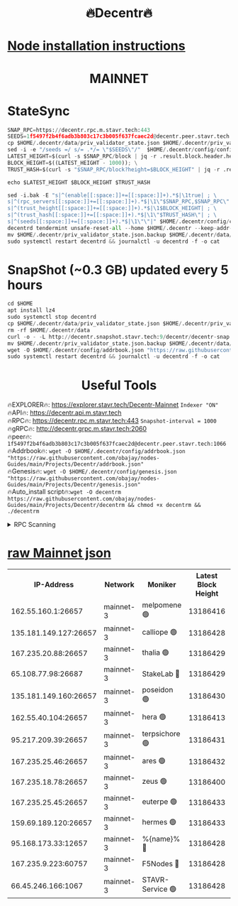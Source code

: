 <h1 align="center"> 🔥Decentr🔥</h1>

[Node installation instructions](https://github.com/obajay/nodes-Guides/tree/main/Projects/Decentr)
=
<h1 align="center"> MAINNET</h1>

# StateSync
```python
SNAP_RPC=https://decentr.rpc.m.stavr.tech:443
SEEDS=1f5497f2b4f6adb3b803c17c3b005f637fcaec2d@decentr.peer.stavr.tech:1066
cp $HOME/.decentr/data/priv_validator_state.json $HOME/.decentr/priv_validator_state.json.backup
sed -i -e "/seeds =/ s/= .*/= \"$SEEDS\"/"  $HOME/.decentr/config/config.toml
LATEST_HEIGHT=$(curl -s $SNAP_RPC/block | jq -r .result.block.header.height); \
BLOCK_HEIGHT=$((LATEST_HEIGHT - 1000)); \
TRUST_HASH=$(curl -s "$SNAP_RPC/block?height=$BLOCK_HEIGHT" | jq -r .result.block_id.hash)

echo $LATEST_HEIGHT $BLOCK_HEIGHT $TRUST_HASH

sed -i.bak -E "s|^(enable[[:space:]]+=[[:space:]]+).*$|\1true| ; \
s|^(rpc_servers[[:space:]]+=[[:space:]]+).*$|\1\"$SNAP_RPC,$SNAP_RPC\"| ; \
s|^(trust_height[[:space:]]+=[[:space:]]+).*$|\1$BLOCK_HEIGHT| ; \
s|^(trust_hash[[:space:]]+=[[:space:]]+).*$|\1\"$TRUST_HASH\"| ; \
s|^(seeds[[:space:]]+=[[:space:]]+).*$|\1\"\"|" $HOME/.decentr/config/config.toml
decentrd tendermint unsafe-reset-all --home $HOME/.decentr --keep-addr-book
mv $HOME/.decentr/priv_validator_state.json.backup $HOME/.decentr/data/priv_validator_state.json
sudo systemctl restart decentrd && journalctl -u decentrd -f -o cat
```
# SnapShot (~0.3 GB) updated every 5 hours
```python
cd $HOME
apt install lz4
sudo systemctl stop decentrd
cp $HOME/.decentr/data/priv_validator_state.json $HOME/.decentr/priv_validator_state.json.backup
rm -rf $HOME/.decentr/data
curl -o - -L http://decentr.snapshot.stavr.tech:9/decentr/decentr-snap.tar.lz4 | lz4 -c -d - | tar -x -C $HOME/.decentr --strip-components 2
mv $HOME/.decentr/priv_validator_state.json.backup $HOME/.decentr/data/priv_validator_state.json
wget -O $HOME/.decentr/config/addrbook.json "https://raw.githubusercontent.com/obajay/nodes-Guides/main/Projects/Decentr/addrbook.json"
sudo systemctl restart decentrd && journalctl -u decentrd -f -o cat
```

 <h1 align="center"> Useful Tools</h1>

🔥EXPLORER🔥:     https://explorer.stavr.tech/Decentr-Mainnet        `Indexer "ON"` \
🔥API🔥:          https://decentr.api.m.stavr.tech \
🔥RPC🔥:          https://decentr.rpc.m.stavr.tech:443              `Snapshot-interval = 1000` \
🔥gRPC🔥:         http://decentr.grpc.m.stavr.tech:2060 \
🔥peer🔥:         `1f5497f2b4f6adb3b803c17c3b005f637fcaec2d@decentr.peer.stavr.tech:1066` \
🔥Addrbook🔥:  `wget -O $HOME/.decentr/config/addrbook.json "https://raw.githubusercontent.com/obajay/nodes-Guides/main/Projects/Decentr/addrbook.json"` \
🔥Genesis🔥:  `wget -O $HOME/.decentr/config/genesis.json "https://raw.githubusercontent.com/obajay/nodes-Guides/main/Projects/Decentr/genesis.json"` \
🔥Auto_install script🔥:`wget -O decentrm https://raw.githubusercontent.com/obajay/nodes-Guides/main/Projects/Decentr/decentrm && chmod +x decentrm && ./decentrm`

<details>
<summary>RPC Scanning</summary>

<h2 align="center"> We scan nodes in real time every 4 hours. And we provide the final result of RPC endpoints.
We cannot influence the operation of these nodes in any way. </h2>


```python
If Voting Power is higher than 0 --> then the Node is a validator of the network and may be subject to attack and be a potential threat to the chain.
```
```python
We marked such validators with a red symbol
```

</details>

[raw Mainnet json](https://rpc-check.decentrm.stavr.tech/decentrm/rpc-decentrm-result.json)
=



<table><tr><th>IP-Address</th><th>Network</th><th>Moniker</th><th>Latest Block Height</th><th>Earliest Block Height</th><th>Catching Up</th><th>Tx Index</th><th>Voting Power</th><th>Scan Time</th></tr><tr><td>162.55.160.1:26657</td><td>mainnet-3</td><td>melpomene 🟢</td><td>13186416</td><td>1688950</td><td>False</td><td>on</td><td>0</td><td>2024-03-05T16:55:51.215874421UTC</td></tr><tr><td>135.181.149.127:26657</td><td>mainnet-3</td><td>calliope 🟢</td><td>13186428</td><td>1688950</td><td>False</td><td>on</td><td>0</td><td>2024-03-05T16:55:53.549337313UTC</td></tr><tr><td>167.235.20.88:26657</td><td>mainnet-3</td><td>thalia 🟢</td><td>13186429</td><td>1688950</td><td>False</td><td>on</td><td>0</td><td>2024-03-05T16:55:59.108880194UTC</td></tr><tr><td>65.108.77.98:26687</td><td>mainnet-3</td><td>StakeLab 🔴</td><td>13186429</td><td>1688950</td><td>False</td><td>on</td><td>5502859</td><td>2024-03-05T16:55:59.404280895UTC</td></tr><tr><td>135.181.149.160:26657</td><td>mainnet-3</td><td>poseidon 🟢</td><td>13186430</td><td>1688950</td><td>False</td><td>on</td><td>0</td><td>2024-03-05T16:56:03.797975743UTC</td></tr><tr><td>162.55.40.104:26657</td><td>mainnet-3</td><td>hera 🟢</td><td>13186413</td><td>1688950</td><td>False</td><td>on</td><td>0</td><td>2024-03-05T16:56:06.067139857UTC</td></tr><tr><td>95.217.209.39:26657</td><td>mainnet-3</td><td>terpsichore 🟢</td><td>13186431</td><td>1688950</td><td>False</td><td>on</td><td>0</td><td>2024-03-05T16:56:10.442730590UTC</td></tr><tr><td>167.235.25.46:26657</td><td>mainnet-3</td><td>ares 🟢</td><td>13186432</td><td>1688950</td><td>False</td><td>on</td><td>0</td><td>2024-03-05T16:56:14.741889294UTC</td></tr><tr><td>167.235.18.78:26657</td><td>mainnet-3</td><td>zeus 🟢</td><td>13186400</td><td>1688950</td><td>False</td><td>on</td><td>0</td><td>2024-03-05T16:56:16.999569107UTC</td></tr><tr><td>167.235.25.45:26657</td><td>mainnet-3</td><td>euterpe 🟢</td><td>13186433</td><td>1688950</td><td>False</td><td>on</td><td>0</td><td>2024-03-05T16:56:19.250510343UTC</td></tr><tr><td>159.69.189.120:26657</td><td>mainnet-3</td><td>hermes 🟢</td><td>13186433</td><td>1688950</td><td>False</td><td>on</td><td>0</td><td>2024-03-05T16:56:21.528363033UTC</td></tr><tr><td>95.168.173.33:12657</td><td>mainnet-3</td><td>%{name}% 🔴</td><td>13186428</td><td>8964001</td><td>False</td><td>on</td><td>4278104</td><td>2024-03-05T16:55:54.575425950UTC</td></tr><tr><td>167.235.9.223:60757</td><td>mainnet-3</td><td>F5Nodes 🔴</td><td>13186428</td><td>12380001</td><td>False</td><td>off</td><td>562</td><td>2024-03-05T16:55:54.798231662UTC</td></tr><tr><td>66.45.246.166:1067</td><td>mainnet-3</td><td>STAVR-Service 🟢</td><td>13186428</td><td>13185001</td><td>False</td><td>on</td><td>0</td><td>2024-03-05T16:55:54.097305764UTC</td></tr></table>
